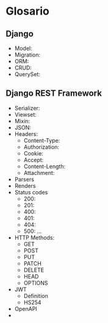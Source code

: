 # Glosario

## Django

- Model:
- Migration:
- ORM:
- CRUD:
- QuerySet:

## Django REST Framework

- Serializer:
- Viewset:
- Mixin:
- JSON:
- Headers:
  - Content-Type:
  - Authorization:
  - Cookie:
  - Accept:
  - Content-Length:
  - Attachment:
- Parsers
- Renders
- Status codes
  - 200:
  - 201:
  - 400:
  - 401:
  - 404:
  - 500:
    ...
- HTTP Methods:
  - GET
  - POST
  - PUT
  - PATCH
  - DELETE
  - HEAD
  - OPTIONS
- JWT
  - Definition
  - HS254
- OpenAPI
-
